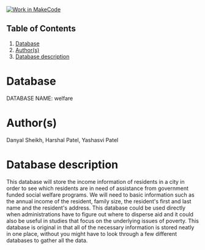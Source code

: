 [![Work in MakeCode](https://classroom.github.com/assets/work-in-make-code-c53f0c86300af1a64cdd5dc830e2509efd17c8cb483a722cacaee84d10eb8ec9.svg)](https://classroom.github.com/online_ide?assignment_repo_id=5817060&assignment_repo_type=AssignmentRepo)
## Table of Contents
1. [Database](#database)
1. [Author(s)](#author)
1. [Database description](#description)
 
# Database
DATABASE NAME: welfare

# Author(s)

Danyal Sheikh, Harshal Patel, Yashasvi Patel

# Database description
This database will store the income information of residents in a city in order to see which residents are in need of assistance from government funded social welfare programs. We will need to basic information such as the annual income of the resident, family size, the resident's first and last name and the resident's address. This database could be used directly when administrations have to figure out where to disperse aid and it could also be useful in studies that focus on the underlying issues of poverty. This database is original in that all of the necessary information is stored neatly in one place, without you might have to look through a few different databases to gather all the data.
